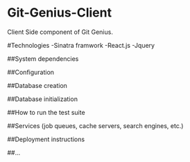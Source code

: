 # Git-Genius-Client
Client Side component of Git Genius.

#Technologies
-Sinatra framwork
-React.js
-Jquery


##System dependencies

##Configuration

##Database creation

##Database initialization

##How to run the test suite

##Services (job queues, cache servers, search engines, etc.)

##Deployment instructions

##...
